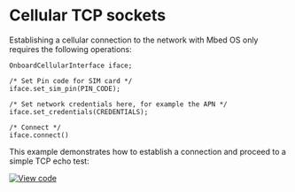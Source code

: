 # Cellular TCP sockets

Establishing a cellular connection to the network with Mbed OS only requires the following operations:

```
OnboardCellularInterface iface;

/* Set Pin code for SIM card */
iface.set_sim_pin(PIN_CODE);

/* Set network credentials here, for example the APN */
iface.set_credentials(CREDENTIALS);

/* Connect */
iface.connect()
```

This example demonstrates how to establish a connection and proceed to a simple TCP echo test:

[![View code](https://www.mbed.com/embed/?url=https://github.com/ARMmbed/mbed-os-examples-docs_only/blob/master/CellularTCP/)](https://github.com/ARMmbed/mbed-os-examples-docs_only/blob/master/CellularTCP/main.cpp)

